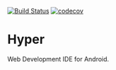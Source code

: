 [![Build Status](https://travis-ci.org/geeteshk/Hyper.svg?branch=master)](https://travis-ci.org/geeteshk/Hyper)
[![codecov](https://codecov.io/gh/geeteshk/Hyper/branch/master/graph/badge.svg)](https://codecov.io/gh/geeteshk/Hyper)

# Hyper

Web Development IDE for Android.
